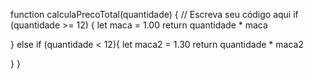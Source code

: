 function calculaPrecoTotal(quantidade) {
  // Escreva seu código aqui
 if (quantidade >= 12)  {
   let maca = 1.00
   return quantidade * maca

} else if (quantidade < 12){
  let maca2 = 1.30
  return quantidade * maca2

}
}